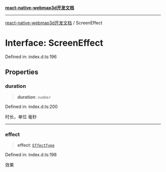 [**react-native-webmap3d开发文档**](../README.md)

***

[react-native-webmap3d开发文档](../globals.md) / ScreenEffect

# Interface: ScreenEffect

Defined in: index.d.ts:196

## Properties

### duration

> **duration**: `number`

Defined in: index.d.ts:200

时长，单位 毫秒

***

### effect

> **effect**: [`EffectType`](../type-aliases/EffectType.md)

Defined in: index.d.ts:198

效果
